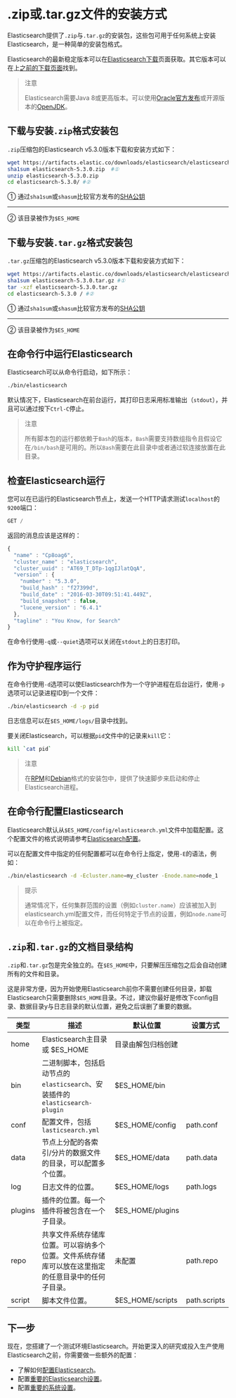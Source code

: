 # .zip或.tar.gz文件的安装方式

Elasticsearch提供了`.zip`与`.tar.gz`的安装包，这些包可用于任何系统上安装Elasticsearch，是一种简单的安装包格式。

Elasticsearch的最新稳定版本可以在[Elasticsearch下载](https://www.elastic.co/downloads/elasticsearch)页面获取。其它版本可以在上[之前的下载页面](https://www.elastic.co/downloads/past-releases)找到。

> 注意
>
>Elasticsearch需要Java 8或更高版本。可以使用[Oracle官方发布](http://www.oracle.com/technetwork/java/javase/downloads/index.html)或开源版本的[OpenJDK](http://openjdk.java.net/)。

## 下载与安装`.zip`格式安装包

`.zip`压缩包的Elasticsearch v5.3.0版本下载和安装方式如下：

```bash
wget https://artifacts.elastic.co/downloads/elasticsearch/elasticsearch-5.3.0.zip
sha1sum elasticsearch-5.3.0.zip  #①
unzip elasticsearch-5.3.0.zip
cd elasticsearch-5.3.0/ #②
```

①  通过`sha1sum`或`shasum`比较官方发布的[SHA公钥](https://artifacts.elastic.co/downloads/elasticsearch/elasticsearch-5.3.0.zip.sha1)
______________________________
②  该目录被作为`$ES_HOME`


## 下载与安装`.tar.gz`格式安装包

`.tar.gz`压缩包的Elasticsearch v5.3.0版本下载和安装方式如下：

```bash
wget https://artifacts.elastic.co/downloads/elasticsearch/elasticsearch-5.3.0.tar.gz
sha1sum elasticsearch-5.3.0.tar.gz #①
tar -xzf elasticsearch-5.3.0.tar.gz
cd elasticsearch-5.3.0 / #②
```

①  通过`sha1sum`或`shasum`比较官方发布的[SHA公钥](https://artifacts.elastic.co/downloads/elasticsearch/elasticsearch-5.3.0.zip.sha1)
______________________________
②  该目录被作为`$ES_HOME`


## 在命令行中运行Elasticsearch

Elasticsearch可以从命令行启动，如下所示：

```bash
./bin/elasticsearch
```

默认情况下，Elasticsearch在前台运行，其打印日志采用标准输出（`stdout`），并且可以通过按下`Ctrl-C`停止。

> 注意
>
> 所有脚本包的运行都依赖于`Bash`的版本，`Bash`需要支持数组指令且假设它在`/bin/bash`是可用的。所以`Bash`需要在此目录中或者通过软连接放置在此目录。

## 检查Elasticsearch运行

您可以在已运行的Elasticsearch节点上，发送一个HTTP请求测试`localhost`的`9200`端口：

```js
GET /
```

返回的消息应该是这样的：

```js
{
  "name" : "Cp8oag6",
  "cluster_name" : "elasticsearch",
  "cluster_uuid" : "AT69_T_DTp-1qgIJlatQqA",
  "version" : {
    "number" : "5.3.0",
    "build_hash" : "f27399d",
    "build_date" : "2016-03-30T09:51:41.449Z",
    "build_snapshot" : false,
    "lucene_version" : "6.4.1"
  },
  "tagline" : "You Know, for Search"
}
```

在命令行使用`-q`或`--quiet`选项可以关闭在`stdout`上的日志打印。

## 作为守护程序运行

在命令行使用`-d`选项可以使Elasticsearch作为一个守护进程在后台运行，使用`-p`选项可以记录进程ID到一个文件：

```bash
./bin/elasticsearch -d -p pid
```

日志信息可以在`$ES_HOME/logs/`目录中找到。

要关闭Elasticsearch，可以根据`pid`文件中的记录来`kill`它：

```bash
kill `cat pid`
```

> 注意
>
> 在[RPM](./Install_Elasticsearch_with_RPM.md)和[Debian](./Install_Elasticsearch_with_Debian_Package.md)格式的安装包中，提供了快速脚步来启动和停止Elasticsearch进程。

## 在命令行配置Elasticsearch

Elasticsearch默认从`$ES_HOME/config/elasticsearch.yml`文件中加载配置。这个配置文件的格式说明请参考[Elasticsearch配置](../Configuring_Elasticsearch.md)。

可以在配置文件中指定的任何配置都可以在命令行上指定，使用`-E`的语法，例如：

```bash
./bin/elasticsearch -d -Ecluster.name=my_cluster -Enode.name=node_1
```

> 提示
>
> 通常情况下，任何集群范围的设置（例如`cluster.name`）应该被加入到elasticsearch.yml配置文件，而任何特定于节点的设置，例如`node.name`可以在命令行上被指定。

## `.zip`和`.tar.gz`的文档目录结构

`.zip`和`.tar.gz`包是完全独立的。在`$ES_HOME`中，只要解压压缩包之后会自动创建所有的文件和目录。

这是非常方便，因为开始使用Elasticsearch前你不需要创建任何目录，卸载Elasticsearch只需要删除`$ES_HOME`目录。不过，建议你最好是修改下config目录、数据目录y与日志目录的默认位置，避免之后误删了重要的数据。

类型     |描述                        |默认位置                  |设置方式
--------|----------------------------|------------------------|----------
home    |Elasticsearch主目录或 $ES_HOME|目录由解包归档创建        |
bin     |二进制脚本，包括启动节点的`elasticsearch`、安装插件的`elasticsearch-plugin`|$ES_HOME/bin  |
conf    |配置文件，包括`lasticsearch.yml`|$ES_HOME/config       |path.conf
data    |节点上分配的各索引/分片的数据文件的目录，可以配置多个位置。   |$ES_HOME/data   |path.data
log     |日志文件的位置。               |$ES_HOME/logs          |path.logs
plugins |插件的位置。每一个插件将被包含在一个子目录。|$ES_HOME/plugins |
repo    |共享文件系统存储库位置。可以容纳多个位置。文件系统存储库可以放在这里指定的任意目录中的任何子目录。| 未配置 | path.repo
script  |脚本文件位置。                |$ES_HOME/scripts        |path.scripts

## 下一步

现在，您搭建了一个测试环境Elasticsearch。开始更深入的研究或投入生产使用Elasticsearch之前，你需要做一些额外的配置：

* 了解如何[配置Elasticsearch](../Configuring_Elasticsearch.md)。
* 配置[重要的Elasticsearch设置](../Important_Elasticsearch_configuration.md)。
* 配置[重要的系统设置](../Important_System_Configuration.md)。